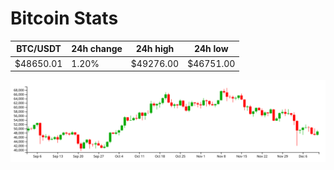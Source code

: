 # Bitcoin Stats

BTC/USDT|24h change|24h high|24h low|
|---|---|---|---|
|$48650.01|1.20%|$49276.00|$46751.00|

<img src="./chart.svg">
